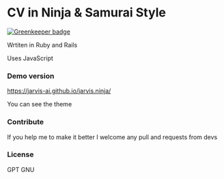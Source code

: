 # CV in Ninja & Samurai Style

[![Greenkeeper badge](https://badges.greenkeeper.io/JARVIS-AI/jarvis.ninja.svg)](https://greenkeeper.io/)

Wrtiten in Ruby and Rails

Uses JavaScript

### Demo version

https://jarvis-ai.github.io/jarvis.ninja/

You can see the theme

### Contribute

If you help me to make it better 
I welcome any pull and requests from devs

### License

GPT GNU
